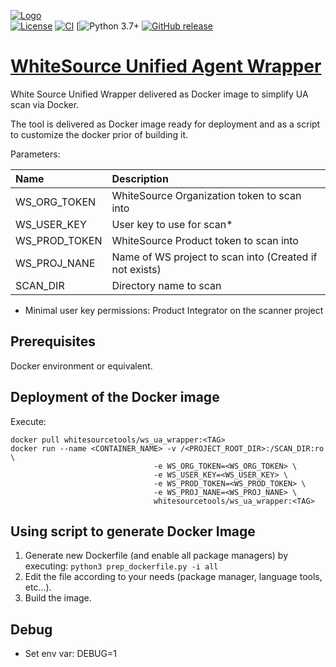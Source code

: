 [![Logo](https://whitesource-resources.s3.amazonaws.com/ws-sig-images/Whitesource_Logo_178x44.png)](https://www.whitesourcesoftware.com/)  
[![License](https://img.shields.io/badge/License-Apache%202.0-yellowgreen.svg)](https://opensource.org/licenses/Apache-2.0)
[![CI](https://github.com/whitesource-ps/ws-ua-wrapper/actions/workflows/ci.yml/badge.svg)](https://github.com/whitesource-ps/ws-ua-wrapper/actions/workflows/ci.yml)
[![Python 3.7+](https://upload.wikimedia.org/wikipedia/commons/7/76/Blue_Python_3.7%2B_Shield_Badge.svg)
[![GitHub release](https://img.shields.io/github/v/release/whitesource-ps/ws-ua-wrapper)](https://github.com/whitesource-ps/ws-ua-wrapper/releases/latest)
# [WhiteSource Unified Agent Wrapper](https://github.com/whitesource-ps/ws-ua-wrapper)
White Source Unified Wrapper delivered as Docker image to simplify UA scan via Docker.

The tool is delivered as Docker image ready for deployment and as a script to customize the docker prior of building it. 

Parameters:

| Name          | Description                                             |
|:--------------|:--------------------------------------------------------|
| WS_ORG_TOKEN  | WhiteSource Organization token to scan into             |
| WS_USER_KEY   | User key to use for scan*                               |
| WS_PROD_TOKEN | WhiteSource Product token to scan into                  |
| WS_PROJ_NANE  | Name of WS project to scan into (Created if not exists) |
| SCAN_DIR      | Directory name to scan                                  |

* Minimal user key permissions: Product Integrator on the scanner project

## Prerequisites
Docker environment or equivalent.

## Deployment of the Docker image
Execute:
```shell
docker pull whitesourcetools/ws_ua_wrapper:<TAG>
docker run --name <CONTAINER_NAME> -v /<PROJECT_ROOT_DIR>:/SCAN_DIR:ro \
                                -e WS_ORG_TOKEN=<WS_ORG_TOKEN> \
                                -e WS_USER_KEY=<WS_USER_KEY> \
                                -e WS_PROD_TOKEN=<WS_PROD_TOKEN> \
                                -e WS_PROJ_NANE=<WS_PROJ_NANE> \
                                whitesourcetools/ws_ua_wrapper:<TAG> 
```

## Using script to generate Docker Image
1. Generate new Dockerfile (and enable all package managers) by executing: `python3 prep_dockerfile.py -i all`
2. Edit the file according to your needs (package manager, language tools, etc...).
3. Build the image.

## Debug
* Set env var: DEBUG=1